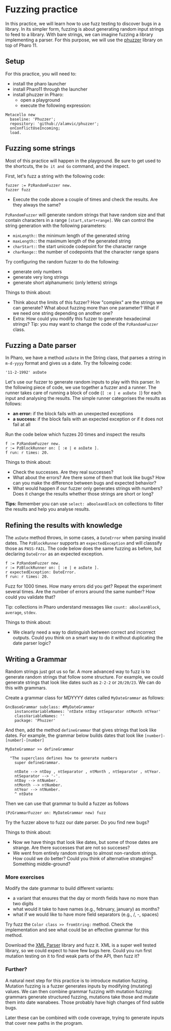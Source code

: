 # Fuzzing practice

In this practice, we will learn how to use fuzz testing to discover bugs in a library.
In its simpler form, fuzzing is about generating random input strings to feed to a library.
With bare strings, we can imagine fuzzing a library implementing a parser.
For this purpose, we will use the [phuzzer](https://github.com/Alamvic/phuzzer/) library on top of Pharo 11.

## Setup

For this practice, you will need to:
 - install the pharo launcher
 - install Pharo11 through the launcher
 - install phuzzer in Pharo:
   - open a playground
   - execute the following expression:
  
```smalltalk
Metacello new
  baseline: 'Phuzzer';
  repository: 'github://alamvic/phuzzer';
  onConflictUseIncoming;
  load.
```

## Fuzzing some strings

Most of this practice will happen in the playground.
Be sure to get used to the shortcuts, the `Do it and Go` command, and the inspect.

First, let's fuzz a string with the following code:

```smalltalk
fuzzer := PzRandomFuzzer new.
fuzzer fuzz
```

- Execute the code above a couple of times and check the results. Are they always the same?

`PzRandomFuzzer` will generate random strings that have random size and that contain characters in a range `[start,start+range]`. We can control the string generation with the following parameters:
 - `minLength:`: the minimum length of the generated string
 - `maxLength:`: the maximum length of the generated string
 - `charStart:`: the start unicode codepoint for the character range
 - `charRange:`: the number of codepoints that the character range spans

Try configuring the random fuzzer to do the following:
- generate only numbers
- generate very long strings
- generate short alphanumeric (only letters) strings

Things to think about:
- Think about the limits of this fuzzer? How "complex" are the strings we can generate? What about fuzzing more than one parameter? What if we need one string depending on another one?
- Extra: How could you modify this fuzzer to generate hexadecimal strings? Tip: you may want to change the code of the `PzRandomFuzzer` class.

## Fuzzing a Date parser

In Pharo, we have a method `asDate` in the String class, that parses a string in `m-d-yyyy` format and gives us a date.
Try the following code:

```smalltalk
'11-2-1992' asDate
```

Let's use our fuzzer to generate random inputs to play with this parser.
In the following piece of code, we use together a fuzzer and a runner.
The runner takes care of running a block of code (`[ :e | e asDate ]`) for each input and analysing the results.
The simple runner categorises the results as follows:
 - **an error:** if the block fails with an unexpected exceptions
 - **a success:** if the block fails with an expected exception or if it does not fail at all

Run the code below which fuzzes 20 times and inspect the results

```smalltalk
f := PzRandomFuzzer new.
r := PzBlockRunner on: [ :e | e asDate ].
f run: r times: 20.
```

Things to think about:
- Check the successes. Are they real successes?
- What about the errors? Are there some of them that look like bugs? How can you make the difference between bugs and expected behavior?
- What would happen if our fuzzer only generates strings with numbers? Does it change the results whether those strings are short or long?

**Tips:** Remember you can use `select: aBooleanBlock` on collections to filter the results and help you analyse results.

## Refining the results with knowledge

The `asDate` method throws, in some cases, a `DateError` when parsing invalid dates.
The `PzBlockRunner` supports an `expectedException` and will classsify those as `PASS-FAIL`.
The code below does the same fuzzing as before, but declaring `DateError` as an expected exception.

```smalltalk
f := PzRandomFuzzer new.
r := PzBlockRunner on: [ :e | e asDate ].
r expectedException: DateError.
f run: r times: 20.
```

Fuzz for 1000 times. How many errors did you get?
Repeat the experiment several times. Are the number of errors around the same number?
How could you validate that?

Tip: collections in Pharo understand messages like `count: aBooleanBlock`, `average`, `stdev`.

Things to think about:
- We clearly need a way to distinguish between correct and incorrect outputs. Could you think on a smart way to do it without duplicating the date parser logic?

## Writing a Grammar

Random strings just got us so far.
A more advanced way to fuzz is to generate random strings that follow some structure.
For example, we could generate strings that look like dates such as `2-2-2` or `20/20/23`.
We can do this with grammars.

Create a grammar class for MDYYYY dates called `MyDateGrammar` as follows:

```smalltalk
GncBaseGrammar subclass: #MyDateGrammar
	instanceVariableNames: 'ntDate ntDay ntSeparator ntMonth ntYear'
	classVariableNames: ''
	package: 'Phuzzer'
```

And then, add the method `defineGrammar` that gives strings that look like dates.
For example, the grammar below builds dates that look like `[number]-[number]-[number]`

```smalltalk
MyDateGrammar >> defineGrammar

  "The superclass defines how to generate numbers
	super defineGrammar.

	ntDate --> ntDay , ntSeparator , ntMonth , ntSeparator , ntYear.
	ntSeparator --> '-'.
	ntDay --> ntNumber.
	ntMonth --> ntNumber.
	ntYear --> ntNumber.
	^ ntDate
```

Then we can use that grammar to build a fuzzer as follows

```smalltalk
(PzGrammarFuzzer on: MyDateGrammar new) fuzz
```

Try the fuzzer above to fuzz our date parser. Do you find new bugs?

Things to think about:
- Now we have things that look like dates, but some of those dates are strange. Are there successes that are not so succeses?
- We went from entirely random strings to almost non-random strings. How could we do better? Could you think of alternative strategies? Something middle-ground?

### More exercises

Modify the date grammar to build different variants:
 - a variant that ensures that the day or month fields have no more than two digits
 - what would it take to have names (e.g., february, january) as months?
 - what if we would like to have more field separators (e.g., /, -, spaces)

Try fuzz the `Color class >> fromString:` method.
Check the implementation and see what could be an effective grammar for this method.

Download the [XML Parser](https://github.com/pharo-contributions/XML-XMLParser) library and fuzz it.
XML is a super well tested library, so we could expect to have few bugs here.
Could you run first mutation testing on it to find weak parts of the API, then fuzz it?

### Further?

A natural next step for this practice is to introduce mutation fuzzing.
Mutation fuzzing is a fuzzer generates inputs by modifying (mutating) values.
We can then combine grammar fuzzing with mutation fuzzing: grammars generate structured fuzzing, mutations take those and mutate them into date wanabees. Those probably have high changes of find subtle bugs.

Later these can be combined with code coverage, trying to generate inputs that cover new paths in the program.
